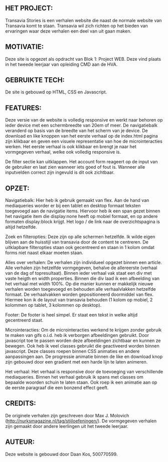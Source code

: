 HET PROJECT:
-----------------
Transavia Stories is een verhalen website die naast de normale website van Transavia komt te staan.
Transavia wil zich richten op het bieden van ervaringen waar deze verhalen een deel van uit gaan maken.

MOTIVATIE:
-----------------
Deze site is opgezet als opdracht van Blok 1: Project WEB.
Deze vind plaats in het tweede leerjaar van opleiding CMD aan de HVA.

GEBRUIKTE TECH:
-----------------
De site is gebouwd op HTML, CSS en Javascript.

FEATURES:
-----------------
Deze versie van de website is volledig responsive en werkt naar behoren op ieder device met een schermbreedte van 20em of meer.
De navigatiebalk veranderd op basis van de breedte van het scherm van je device.
De download en like knoppen van het eerste verhaal op de index.html pagina zijn
klikbaar en geven een visuele representatie van hoe de microinteracties werken.
Het eerste verhaal is ook klikbaar en brengt je naar het vormgegeven verhaal,
welke ook volledig responsive is.

De filter sectie kan uitklappen.
Het account form reageert op de input van de gebruiker en laat zien wanneer iets goed of fout is.
Wanneer alle inputvelden correct zijn ingevuld is dit ook zichtbaar.

OPZET:
-----------------
Navigatiebalk:
Hier heb ik gebruik gemaakt van flex. Aan de hand van mediaqueries worder er bij een tablet en desktop formaat teksten toegevoegd aan de navigatie items. Hiervoor heb ik een span gezet binnen het navigatie item die display:none heeft op mobiel formaat, en op andere formaten display:block krijgt. Het logo / de link naar de overzichtspagina is altijd hetzelfde.

Zoek en filteropties:
Deze zijn op alle schermen hetzelfde. Ik wilde eigen blijven aan de huisstijl van transavia door de content te centreren. De uitklapbare filteropties staan ook gecentreerd en staan in 1 kolom omdat forms niet naast elkaar moeten staan.

Alles over verhalen:
De verhalen zijn individueel opgezet binnen een article. Alle verhalen zijn hetzelfde vormgegeven, behalve de allereerste (verhaal van de dag of topresultaat). Binnen ieder verhaal vak staat een div met vaste heigth en width properties. Binnen die div laad ik een afbeelding van het verhaal met width 100%. Op die manier kunnen er makkelijk nieuwe verhalen worden toegevoegd en behouden alle verhaalvlakken hetzelfde formaat. De verhaalvakken worden gepositioneerd doormiddel van flex. Hiermee kon ik de layout van transavia behouden (1 kolom op mobiel, 2 kolommen op tablet, 3 kolommen op desktop).

Footer:
De footer is heel simpel. Er staat een tekst in welke altijd gecentreerd staat.

Microinteracties:
Om de microinteracties werkend te krijgen zonder gebruik te maken van gifs o.i.d. heb ik verborgen afbeeldingen gebruikt. Door javascript toe te passen worden deze afbeeldingen zichtbaar en kunnen ze bewegen. Ook heb ik veel classes gebruikt die geactiveerd worden binnen javascript. Deze classes roepen binnen CSS animaties en andere aanpassingen aan. De progressie animatie binnen de like en download knop zijn gebouwd door een gradient met een harde lijn te laten animeren.

Het verhaal:
Het verhaal is responsive door de toevoeging van verschillende mediaqueries. Binnen het verhaal gebruik ik spans met classes om bepaalde woorden schuin te laten staan. Ook roep ik een animatie aan op de eerste paragraaf die een bonzend effect geeft.

CREDITS:
-----------------
De originele verhalen zijn geschreven door Max J. Molovich (http://nurksmagazine.nl/tag/stijloefeningen/).
De vormgegeven verhalen zijn gemaakt door andere leerlingen uit het tweede leerjaar.

AUTEUR:
-----------------
Deze website is gebouwd door Daan Kos, 500770599.